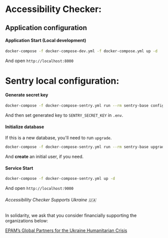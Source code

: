 # Accessibility Checker:

## Application configuration
#### Application Start (Local development)

```bash
docker-compose -f docker-compose-dev.yml -f docker-compose.yml up -d
```
And open `http://localhost:8000`



# Sentry local configuration:

#### Generate secret key

```bash
docker-compose -f docker-compose-sentry.yml run --rm sentry-base config generate-secret-key
```

And then set generated key to `SENTRY_SECRET_KEY` in `.env`.

#### Initialize database

If this is a new database, you'll need to run `upgrade`.

```bash
docker-compose -f docker-compose-sentry.yml run --rm sentry-base upgrade
```

And **create** an initial user, if you need.


#### Service Start 

```bash
docker-compose -f docker-compose-sentry.yml up -d
```

And open `http://localhost:9000`



###### Accessibility Checker Supports Ukraine 🇺🇦

In solidarity, we ask that you consider financially supporting the organizations below:

[EPAM’s Global Partners for the Ukraine Humanitarian Crisis](https://epam.benevity.org/community)


